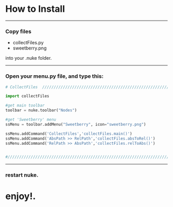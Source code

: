 # How to Install

---

### Copy files    
 * collectFiles.py
 * sweetberry.png    

into your .nuke folder.    

---

### Open your menu.py file, and type this:

```python
# CollectFiles  ////////////////////////////////////////////////////////////////////////////////////////

import collectFiles

#get main toolbar
toolbar = nuke.toolbar("Nodes")

#get 'Sweetberry' menu
ssMenu = toolbar.addMenu("Sweetberry", icon="sweetberry.png")

ssMenu.addCommand('CollectFiles','collectFiles.main()')
ssMenu.addCommand('AbsPath >> RelPath','collectFiles.absToRel()')
ssMenu.addCommand('RelPath >> AbsPath','collectFiles.relToAbs()')


#/////////////////////////////////////////////////////////////////////////////////////////////////////////////
```

---

### restart nuke.

# enjoy!.
